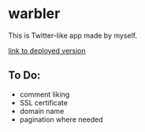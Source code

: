 # warbler
This is Twitter-like app made by myself.

<a href="http://142.93.224.32">link to deployed version</a>

## To Do:
- comment liking
- SSL certificate
- domain name
- pagination where needed
